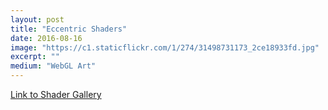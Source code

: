 ```yaml
---
layout: post
title: "Eccentric Shaders"
date: 2016-08-16
image: "https://c1.staticflickr.com/1/274/31498731173_2ce18933fd.jpg"
excerpt: ""
medium: "WebGL Art"
---
```


[Link to Shader Gallery](http://mbrav.github.io/shaders/01/)
